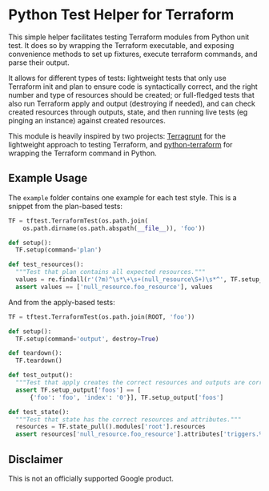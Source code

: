 # Python Test Helper for Terraform

This simple helper facilitates testing Terraform modules from Python unit test. It does so by wrapping the Terraform executable, and exposing convenience methods to set up fixtures, execute terraform commands, and parse their output.

It allows for different types of tests: lightweight tests that only use Terraform init and plan to ensure code is syntactically correct, and the right number and type of resources should be created; or full-fledged tests that also run Terraform apply and output (destroying if needed), and can check created resources through outputs, state, and then running live tests (eg pinging an instance) against created resources.

This module is heavily inspired by two projects: [Terragrunt](https://github.com/gruntwork-io/terragrunt) for the lightweight approach to testing Terraform, and [python-terraform](https://github.com/beelit94/python-terraform) for wrapping the Terraform command in Python.

## Example Usage

The `example` folder contains one example for each test style. This is a snippet from the plan-based tests:

```python
TF = tftest.TerraformTest(os.path.join(
    os.path.dirname(os.path.abspath(__file__)), 'foo'))

def setup():
  TF.setup(command='plan')

def test_resources():
  """Test that plan contains all expected resources."""
  values = re.findall(r'(?m)^\s*\+\s+(null_resource\S+)\s*^', TF.setup_output)
  assert values == ['null_resource.foo_resource'], values
```

And from the apply-based tests:

```python
TF = tftest.TerraformTest(os.path.join(ROOT, 'foo'))

def setup():
  TF.setup(command='output', destroy=True)

def teardown():
  TF.teardown()

def test_output():
  """Test that apply creates the correct resources and outputs are correct."""
  assert TF.setup_output['foos'] == [
      {'foo': 'foo', 'index': '0'}], TF.setup_output['foos']

def test_state():
  """Test that state has the correct resources and attributes."""
  resources = TF.state_pull().modules['root'].resources
  assert resources['null_resource.foo_resource'].attributes['triggers.%'] == '2'
```

## Disclaimer

This is not an officially supported Google product.